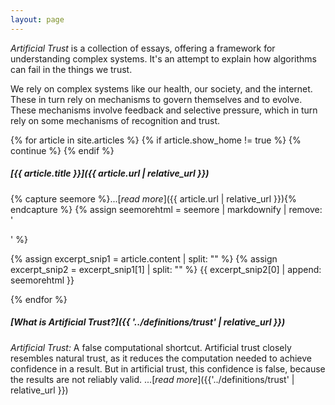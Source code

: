 ```yaml
---
layout: page
---
```


*Artificial Trust* is a collection of essays, offering
a framework for understanding complex systems. It's an attempt to
explain how algorithms can fail in the things we trust.

We rely on complex systems like our health, our society, and the internet.
These in turn rely on mechanisms to govern themselves and to
evolve. These mechanisms involve feedback and selective pressure,
which in turn rely on some mechanisms of recognition and trust. 


{% for article in site.articles %}
{% if article.show_home != true %}
{% continue %}
{% endif %}
    
<p class="mt-4"></p>

##### [{{ article.title }}]({{ article.url | relative_url }})

{% capture seemore %}...[*read more*]({{ article.url | relative_url }}){% endcapture %}
{% assign seemorehtml = seemore | markdownify | remove: '<p>'  %}

{% assign excerpt_snip1 = article.content | split: "<!-- start_excerpt -->" %}
{% assign excerpt_snip2 = excerpt_snip1[1] | split: "<!-- end_excerpt -->" %}
{{ excerpt_snip2[0] | append: seemorehtml }}

{% endfor %}

<p class="mt-4"></p>

##### [What is Artificial Trust?]({{ '../definitions/trust' | relative_url }})

*Artificial Trust:* A false computational
shortcut. Artificial trust closely resembles natural trust, as it
reduces the computation needed to achieve confidence in a
result. But in artificial trust, this confidence is false, because
the results are not reliably valid.
...[*read more*]({{'../definitions/trust' | relative_url }})
